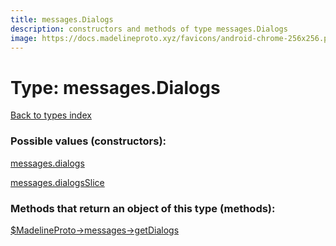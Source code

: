 ```yaml
---
title: messages.Dialogs
description: constructors and methods of type messages.Dialogs
image: https://docs.madelineproto.xyz/favicons/android-chrome-256x256.png
---
```

# Type: messages.Dialogs  
[Back to types index](index.md)



### Possible values (constructors):

[messages.dialogs](../constructors/messages.dialogs.md)  

[messages.dialogsSlice](../constructors/messages.dialogsSlice.md)  



### Methods that return an object of this type (methods):

[$MadelineProto->messages->getDialogs](../methods/messages.getDialogs.md)  



